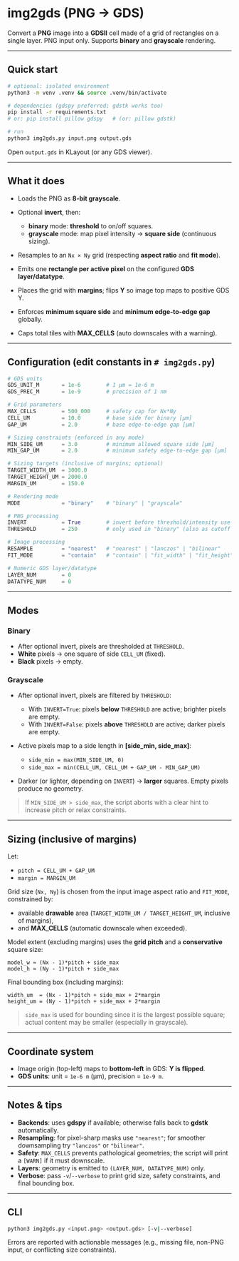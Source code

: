 # img2gds (PNG → GDS)

Convert a **PNG** image into a **GDSII** cell made of a grid of rectangles on a single layer. PNG input only. Supports **binary** and **grayscale** rendering.

---

## Quick start

```bash
# optional: isolated environment
python3 -m venv .venv && source .venv/bin/activate

# dependencies (gdspy preferred; gdstk works too)
pip install -r requirements.txt
# or: pip install pillow gdspy   # (or: pillow gdstk)

# run
python3 img2gds.py input.png output.gds
```

Open `output.gds` in KLayout (or any GDS viewer).

---

## What it does

* Loads the PNG as **8-bit grayscale**.
* Optional **invert**, then:

  * **binary** mode: **threshold** to on/off squares.
  * **grayscale** mode: map pixel intensity → **square side** (continuous sizing).
* Resamples to an `Nx × Ny` grid (respecting **aspect ratio** and **fit mode**).
* Emits one **rectangle per active pixel** on the configured **GDS layer/datatype**.
* Places the grid with **margins**; flips **Y** so image top maps to positive GDS Y.
* Enforces **minimum square side** and **minimum edge-to-edge gap** globally.
* Caps total tiles with **MAX_CELLS** (auto downscales with a warning).

---

## Configuration (edit constants in `# img2gds.py`)

```python
# GDS units
GDS_UNIT_M       = 1e-6        # 1 µm = 1e-6 m
GDS_PREC_M       = 1e-9        # precision of 1 nm

# Grid parameters
MAX_CELLS        = 500_000     # safety cap for Nx*Ny
CELL_UM          = 10.0        # base side for binary [µm]
GAP_UM           = 2.0         # base edge-to-edge gap [µm]

# Sizing constraints (enforced in any mode)
MIN_SIDE_UM      = 3.0         # minimum allowed square side [µm]
MIN_GAP_UM       = 2.0         # minimum safety edge-to-edge gap [µm]

# Sizing targets (inclusive of margins; optional)
TARGET_WIDTH_UM  = 3000.0
TARGET_HEIGHT_UM = 2000.0
MARGIN_UM        = 150.0

# Rendering mode
MODE             = "binary"    # "binary" | "grayscale"

# PNG processing
INVERT           = True        # invert before threshold/intensity use
THRESHOLD        = 250         # only used in "binary" (also as cutoff in grayscale)

# Image processing
RESAMPLE         = "nearest"   # "nearest" | "lanczos" | "bilinear"
FIT_MODE         = "contain"   # "contain" | "fit_width" | "fit_height"

# Numeric GDS layer/datatype
LAYER_NUM        = 0
DATATYPE_NUM     = 0
```

---

## Modes

### Binary

* After optional invert, pixels are thresholded at `THRESHOLD`.
* **White** pixels → one square of side `CELL_UM` (fixed).
* **Black** pixels → empty.

### Grayscale

* After optional invert, pixels are filtered by `THRESHOLD`:

  * With `INVERT=True`: pixels **below** `THRESHOLD` are active; brighter pixels are empty.
  * With `INVERT=False`: pixels **above** `THRESHOLD` are active; darker pixels are empty.
* Active pixels map to a side length in **[side_min, side_max]**:

  * `side_min = max(MIN_SIDE_UM, 0)`
  * `side_max = min(CELL_UM, CELL_UM + GAP_UM - MIN_GAP_UM)`
* Darker (or lighter, depending on `INVERT`) → **larger** squares. Empty pixels produce no geometry.

> If `MIN_SIDE_UM > side_max`, the script aborts with a clear hint to increase pitch or relax constraints.

---

## Sizing (inclusive of margins)

Let:

* `pitch = CELL_UM + GAP_UM`
* `margin = MARGIN_UM`

Grid size (`Nx, Ny`) is chosen from the input image aspect ratio and `FIT_MODE`, constrained by:

* available **drawable** area (`TARGET_WIDTH_UM / TARGET_HEIGHT_UM`, inclusive of margins),
* and **MAX_CELLS** (automatic downscale when exceeded).

Model extent (excluding margins) uses the **grid pitch** and a **conservative** square size:

```
model_w ≈ (Nx - 1)*pitch + side_max
model_h ≈ (Ny - 1)*pitch + side_max
```

Final bounding box (including margins):

```
width_um  = (Nx - 1)*pitch + side_max + 2*margin
height_um = (Ny - 1)*pitch + side_max + 2*margin
```

> `side_max` is used for bounding since it is the largest possible square; actual content may be smaller (especially in grayscale).

---

## Coordinate system

* Image origin (top-left) maps to **bottom-left** in GDS: **Y is flipped**.
* **GDS units**: unit = `1e-6 m` (µm), precision = `1e-9 m`.

---

## Notes & tips

* **Backends**: uses **gdspy** if available; otherwise falls back to **gdstk** automatically.
* **Resampling**: for pixel-sharp masks use `"nearest"`; for smoother downsampling try `"lanczos"` or `"bilinear"`.
* **Safety**: `MAX_CELLS` prevents pathological geometries; the script will print a `[WARN]` if it must downscale.
* **Layers**: geometry is emitted to `(LAYER_NUM, DATATYPE_NUM)` only.
* **Verbose**: pass `-v`/`--verbose` to print grid size, safety constraints, and final bounding box.

---

## CLI

```bash
python3 img2gds.py <input.png> <output.gds> [-v|--verbose]
```

Errors are reported with actionable messages (e.g., missing file, non-PNG input, or conflicting size constraints).
